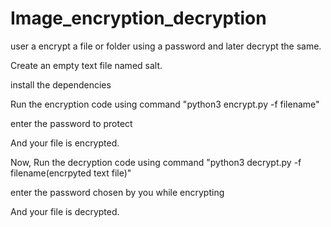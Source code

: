 # Image_encryption_decryption
user a encrypt a file or folder using a password and later decrypt the same.

Create an empty text file named salt.

install the dependencies

Run the encryption code using command "python3 encrypt.py -f filename"

enter the password to protect

And your file is encrypted.

Now, Run the decryption code using command "python3 decrypt.py -f filename(encrpyted text file)"

enter the password chosen by you while encrypting

And your file is decrypted.
